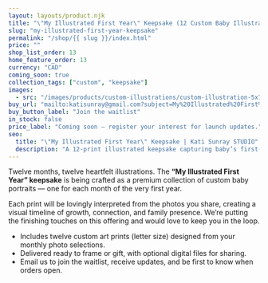 ```yaml
---
layout: layouts/product.njk
title: "\"My Illustrated First Year\" Keepsake (12 Custom Baby Illustration Art Prints)"
slug: "my-illustrated-first-year-keepsake"
permalink: "/shop/{{ slug }}/index.html"
price: ""
shop_list_order: 13
home_feature_order: 13
currency: "CAD"
coming_soon: true
collection_tags: ["custom", "keepsake"]
images:
  - src: "/images/products/custom-illustrations/custom-illustration-5x7.jpg"
buy_url: "mailto:katisunray@gmail.com?subject=My%20Illustrated%20First%20Year%20Keepsake%20Waitlist"
buy_button_label: "Join the waitlist"
in_stock: false
price_label: "Coming soon — register your interest for launch updates."
seo:
  title: "\"My Illustrated First Year\" Keepsake | Kati Sunray STUDIO"
  description: "A 12-print illustrated keepsake capturing baby’s first-year milestones — arriving soon."
---
```


Twelve months, twelve heartfelt illustrations. The **“My Illustrated First Year” keepsake** is being crafted as a premium collection of custom baby portraits — one for each month of the very first year.

Each print will be lovingly interpreted from the photos you share, creating a visual timeline of growth, connection, and family presence. We’re putting the finishing touches on this offering and would love to keep you in the loop.

- Includes twelve custom art prints (letter size) designed from your monthly photo selections.
- Delivered ready to frame or gift, with optional digital files for sharing.
- Email us to join the waitlist, receive updates, and be first to know when orders open.
